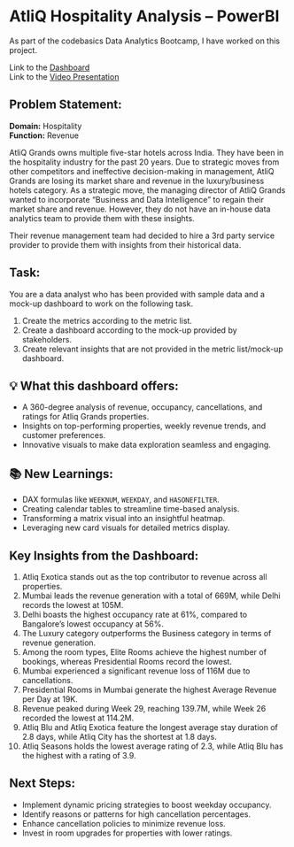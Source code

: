 # AtliQ Hospitality Analysis – PowerBI

As part of the codebasics Data Analytics Bootcamp, I have worked on this project.

Link to the [Dashboard](https://app.powerbi.com/view?r=eyJrIjoiOTIxOWYyNzktYWQ1MS00YmQzLWI0YzEtYzllZjQ4YThmMDQ2IiwidCI6ImM2ZTU0OWIzLTVmNDUtNDAzMi1hYWU5LWQ0MjQ0ZGM1YjJjNCJ9)  
Link to the [Video Presentation](https://www.linkedin.com/feed/update/urn:li:ugcPost:7279916575795593216/)


## Problem Statement:
**Domain:** Hospitality  
**Function:** Revenue

AtliQ Grands owns multiple five-star hotels across India. They have been in the hospitality industry for the past 20 years. Due to strategic moves from other competitors and ineffective decision-making in management, AtliQ Grands are losing its market share and revenue in the luxury/business hotels category. As a strategic move, the managing director of AtliQ Grands wanted to incorporate “Business and Data Intelligence” to regain their market share and revenue. However, they do not have an in-house data analytics team to provide them with these insights.

Their revenue management team had decided to hire a 3rd party service provider to provide them with insights from their historical data.

## Task:
You are a data analyst who has been provided with sample data and a mock-up dashboard to work on the following task.
1. Create the metrics according to the metric list.
2. Create a dashboard according to the mock-up provided by stakeholders.
3. Create relevant insights that are not provided in the metric list/mock-up dashboard.

## 💡 What this dashboard offers:
- A 360-degree analysis of revenue, occupancy, cancellations, and ratings for Atliq Grands properties.
- Insights on top-performing properties, weekly revenue trends, and customer preferences.
- Innovative visuals to make data exploration seamless and engaging.

## 📚 New Learnings:
- DAX formulas like `WEEKNUM`, `WEEKDAY`, and `HASONEFILTER`.
- Creating calendar tables to streamline time-based analysis.
- Transforming a matrix visual into an insightful heatmap.
- Leveraging new card visuals for detailed metrics display.

## Key Insights from the Dashboard:
1. Atliq Exotica stands out as the top contributor to revenue across all properties.
2. Mumbai leads the revenue generation with a total of 669M, while Delhi records the lowest at 105M.
3. Delhi boasts the highest occupancy rate at 61%, compared to Bangalore’s lowest occupancy at 56%.
4. The Luxury category outperforms the Business category in terms of revenue generation.
5. Among the room types, Elite Rooms achieve the highest number of bookings, whereas Presidential Rooms record the lowest.
6. Mumbai experienced a significant revenue loss of 116M due to cancellations.
7. Presidential  Rooms in Mumbai generate the highest Average Revenue per Day at 19K.
8. Revenue peaked during Week 29, reaching 139.7M, while Week 26 recorded the lowest at 114.2M.
9. Atliq Blu and Atliq Exotica feature the longest average stay duration of 2.8 days, while Atliq City has the shortest at 1.8 days.
10. Atliq Seasons holds the lowest average rating of 2.3, while Atliq Blu has the highest with a rating of 3.9.

## Next Steps:
- Implement dynamic pricing strategies to boost weekday occupancy.
- Identify reasons or patterns for high cancellation percentages. 
- Enhance cancellation policies to minimize revenue loss.
- Invest in room upgrades for properties with lower ratings.
